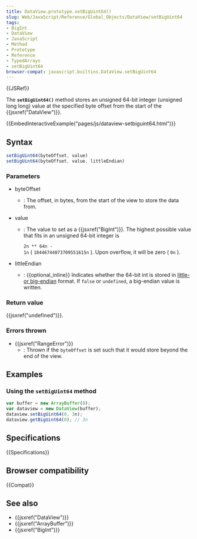 ```yaml
---
title: DataView.prototype.setBigUint64()
slug: Web/JavaScript/Reference/Global_Objects/DataView/setBigUint64
tags:
- BigInt
- DataView
- JavaScript
- Method
- Prototype
- Reference
- TypedArrays
- setBigUint64
browser-compat: javascript.builtins.DataView.setBigUint64
---
```

{{JSRef}}

The **`setBigUint64()`** method stores an unsigned 64-bit integer (unsigned long
long) value at the specified byte offset from the start of the
{{jsxref("DataView")}}.

{{EmbedInteractiveExample("pages/js/dataview-setbiguint64.html")}}

## Syntax

```js
setBigUint64(byteOffset, value)
setBigUint64(byteOffset, value, littleEndian)
```

### Parameters

*   byteOffset
    *   : The offset, in bytes, from the start of the view to store the data from.

*   value

    *   : The value to set as a {{jsxref("BigInt")}}. The highest possible
        value that fits in an unsigned 64-bit integer is

        <code><span class="blob-code-inner blob-code-marker">2n \*\* 64n -
        1n</span></code> <span class="blob-code-inner blob-code-marker"> (</span>
        `18446744073709551615n` <span class="blob-code-inner blob-code-marker">).
        Upon overflow, it will be zero (</span> `0n` <span class="blob-code-inner blob-code-marker">).</span>

*   littleEndian
    *   : {{optional_inline}} Indicates whether the 64-bit int is stored in
        [little- or big-endian](/en-US/docs/Glossary/Endianness) format. If `false`
        or `undefined`, a big-endian value is written.

### Return value

{{jsxref("undefined")}}.

### Errors thrown

*   {{jsxref("RangeError")}}
    *   : Thrown if the `byteOffset` is set such that it would store beyond the end
        of the view.

## Examples

### Using the `setBigUint64` method

```js
var buffer = new ArrayBuffer(8);
var dataview = new DataView(buffer);
dataview.setBigUint64(0, 3n);
dataview.getBigUint64(0); // 3n
```

## Specifications

{{Specifications}}

## Browser compatibility

{{Compat}}

## See also

*   {{jsxref("DataView")}}
*   {{jsxref("ArrayBuffer")}}
*   {{jsxref("BigInt")}}
